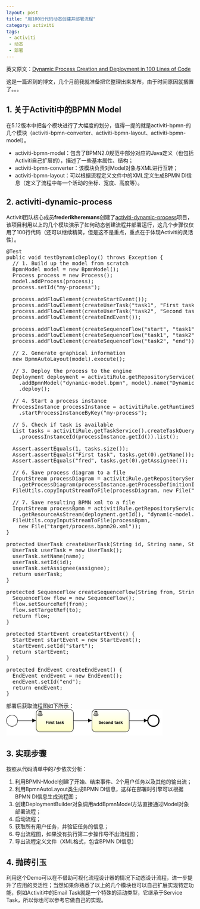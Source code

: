 ```yaml
---
layout: post
title: "用100行代码动态创建并部署流程"
category: activiti 
tags: 
 - activiti
 - 动态
 - 部署
---
```


英文原文：[Dynamic Process Creation and Deployment in 100 Lines of Code](http://stacktrace.be/blog/2013/03/dynamic-process-creation-and-deployment-in-100-lines/)

这是一篇迟到的博文，几个月前我就准备把它整理出来发布，由于时间原因就搁置了。。。

## 1. 关于Activiti中的BPMN Model

在5.12版本中把各个模块进行了大幅度的划分，值得一提的就是activiti-bpmn-的几个模块（activiti-bpmn-converter、activiti-bpmn-layout、activiti-bpmn-model）。

* activiti-bpmn-model：包含了BPMN2.0规范中部分对应的Java定义（也包括Activiti自己扩展的），描述了一些基本属性、结构；
* activiti-bpmn-converter：该模块负责对Model对象与XML进行互转；
* activiti-bpmn-layout：可以根据流程定义文件中的XML定义生成BPMN DI信息（定义了流程中每一个活动的坐标、宽度、高度等）。

## 2. activiti-dynamic-process

Activiti团队核心成员**frederikheremans**创建了[activiti-dynamic-process](https://github.com/frederikheremans/activiti-dynamic-process)项目，该项目利用以上的几个模块演示了如何动态创建流程并部署运行，这几个步骤仅仅用了100行代码（还可以继续精简，但是这不是重点，重点在于体现Activiti的灵活性）。

<pre class="brush:java">
@Test
public void testDynamicDeploy() throws Exception {
  // 1. Build up the model from scratch
  BpmnModel model = new BpmnModel();
  Process process = new Process();
  model.addProcess(process);
  process.setId("my-process");

  process.addFlowElement(createStartEvent());
  process.addFlowElement(createUserTask("task1", "First task", "fred"));
  process.addFlowElement(createUserTask("task2", "Second task", "john"));
  process.addFlowElement(createEndEvent());

  process.addFlowElement(createSequenceFlow("start", "task1"));
  process.addFlowElement(createSequenceFlow("task1", "task2"));
  process.addFlowElement(createSequenceFlow("task2", "end"));

  // 2. Generate graphical information
  new BpmnAutoLayout(model).execute();

  // 3. Deploy the process to the engine
  Deployment deployment = activitiRule.getRepositoryService().createDeployment()
    .addBpmnModel("dynamic-model.bpmn", model).name("Dynamic process deployment")
    .deploy();

  // 4. Start a process instance
  ProcessInstance processInstance = activitiRule.getRuntimeService()
    .startProcessInstanceByKey("my-process");

  // 5. Check if task is available
  List tasks = activitiRule.getTaskService().createTaskQuery()
    .processInstanceId(processInstance.getId()).list();

  Assert.assertEquals(1, tasks.size());
  Assert.assertEquals("First task", tasks.get(0).getName());
  Assert.assertEquals("fred", tasks.get(0).getAssignee());

  // 6. Save process diagram to a file  
  InputStream processDiagram = activitiRule.getRepositoryService()
    .getProcessDiagram(processInstance.getProcessDefinitionId());
  FileUtils.copyInputStreamToFile(processDiagram, new File("target/diagram.png"));

  // 7. Save resulting BPMN xml to a file
  InputStream processBpmn = activitiRule.getRepositoryService()
    .getResourceAsStream(deployment.getId(), "dynamic-model.bpmn");
  FileUtils.copyInputStreamToFile(processBpmn, 
    new File("target/process.bpmn20.xml"));
}

protected UserTask createUserTask(String id, String name, String assignee) {
  UserTask userTask = new UserTask();
  userTask.setName(name);
  userTask.setId(id);
  userTask.setAssignee(assignee);
  return userTask;
}

protected SequenceFlow createSequenceFlow(String from, String to) {
  SequenceFlow flow = new SequenceFlow();
  flow.setSourceRef(from);
  flow.setTargetRef(to);
  return flow;
}

protected StartEvent createStartEvent() {
  StartEvent startEvent = new StartEvent();
  startEvent.setId("start");
  return startEvent;
}

protected EndEvent createEndEvent() {
  EndEvent endEvent = new EndEvent();
  endEvent.setId("end");
  return endEvent;
}
</pre>

部署后获取流程图如下所示：
![](/files/2013/05/diagram.png)

## 3. 实现步骤

按照从代码清单中的7步依次分析：

1. 利用BPMN-Model创建了开始、结束事件、2个用户任务以及其他的输出流；
2. 利用BpmnAutoLayout类生成BPMN DI信息，这样在部署时引擎可以根据BPMN DI信息生成流程图；
3. 创建DeploymentBuilder对象调用addBpmnModel方法直接通过Model对象部署流程；
4. 启动流程；
5. 获取所有用户任务，并验证任务的信息；
6. 导出流程图，如果没有执行第二步操作导不出流程图；
7. 导出流程定义文件（XML格式，包含BPMN DI信息）

## 4. 抛砖引玉

利用这个Demo可以在不借助可视化流程设计器的情况下动态设计流程，进一步提升了应用的灵活性；当然如果你熟悉了以上的几个模块也可以自己扩展实现特定功能，例如Activiti中的Email Task就是一个特殊的活动类型，它继承于Service Task，所以你也可以参考它做自己的实现。